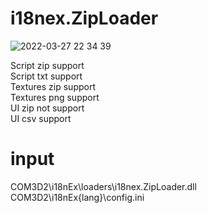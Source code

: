 # i18nex.ZipLoader

![2022-03-27 22 34 39](https://user-images.githubusercontent.com/20321215/160284108-18c197d5-42d7-4fc4-ac7d-a0adf47cf3a8.png)  

Script zip support  
Script txt support  
Textures zip support  
Textures png support  
UI zip not support  
UI csv support  

# input  

COM3D2\i18nEx\loaders\i18nex.ZipLoader.dll  
COM3D2\i18nEx\{lang}\config.ini  
